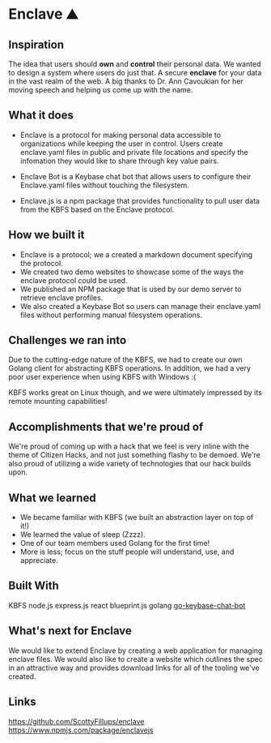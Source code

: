 # Enclave ⛰️

## Inspiration
The idea that users should **own** and **control** their personal data. We wanted to design a system where users do just that. A secure **enclave** for your data in the vast realm of the web. A big thanks to  Dr. Ann Cavoukian for her moving speech and helping us come up with the name.

## What it does
* Enclave is a protocol for making personal data accessible to organizations while keeping the user in control. Users create enclave.yaml files in public and private file locations and specify the infomation they would like to share through key value pairs. 

* Enclave Bot is a Keybase chat bot that allows users to configure their Enclave.yaml files without touching the filesystem. 

* Enclave.js is a npm package that provides functionality to pull user data from the KBFS based on the Enclave protocol.

## How we built it
* Enclave is a protocol; we a created a markdown document specifying the protocol.
* We created two demo websites to showcase some of the ways the enclave protocol could be used.
* We published an NPM package that is used by our demo server to retrieve enclave profiles.
* We also created a Keybase Bot so users can manage their enclave.yaml files without performing manual filesystem operations.

## Challenges we ran into
Due to the cutting-edge nature of the KBFS, we had to create our own Golang client for abstracting KBFS operations. In addition, we had a very poor user experience when using KBFS with Windows :(

KBFS works great on Linux though, and we were ultimately impressed by its remote mounting capabilities!

## Accomplishments that we're proud of
We're proud of coming up with a hack that we feel is very inline with the theme of Citizen Hacks, and not just something flashy to be demoed. We're also proud of utilizing a wide variety of technologies that our hack builds upon.

## What we learned
* We became familiar with KBFS (we built an abstraction layer on top of it!)
* We learned the value of sleep (Zzzz).
* One of our team members used Golang for the first time!
* More is less; focus on the stuff people will understand, use, and appreciate.

## Built With
KBFS
node.js
express.js
react
blueprint.js
golang
[go-keybase-chat-bot](https://github.com/keybase/go-keybase-chat-bot)


## What's next for Enclave
We would like to extend Enclave by creating a web application for managing enclave files. We would also like to create a website which outlines the spec in an attractive way and provides download links for all of the tooling we've created. 

## Links
https://github.com/ScottyFillups/enclave
https://www.npmjs.com/package/enclavejs

